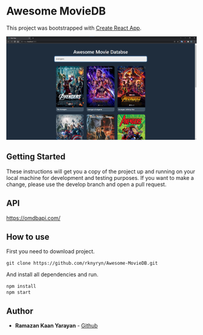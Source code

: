 # Awesome MovieDB
This project was bootstrapped with [Create React App](https://github.com/facebook/create-react-app).

![Movies](./src/assets/screenshot-1.png)

## Getting Started
These instructions will get you a copy of the project up and running on your local machine for development and testing purposes. If you want to make a change, please use the develop branch and open a pull request.

## API
https://omdbapi.com/

## How to use
First you need to download project.

````
git clone https://github.com/rknyryn/Awesome-MovieDB.git
````

And install all dependencies and run.

````
npm install
npm start
````

## Author
* **Ramazan Kaan Yarayan** - [Github](https://github.com/rknyryn)
